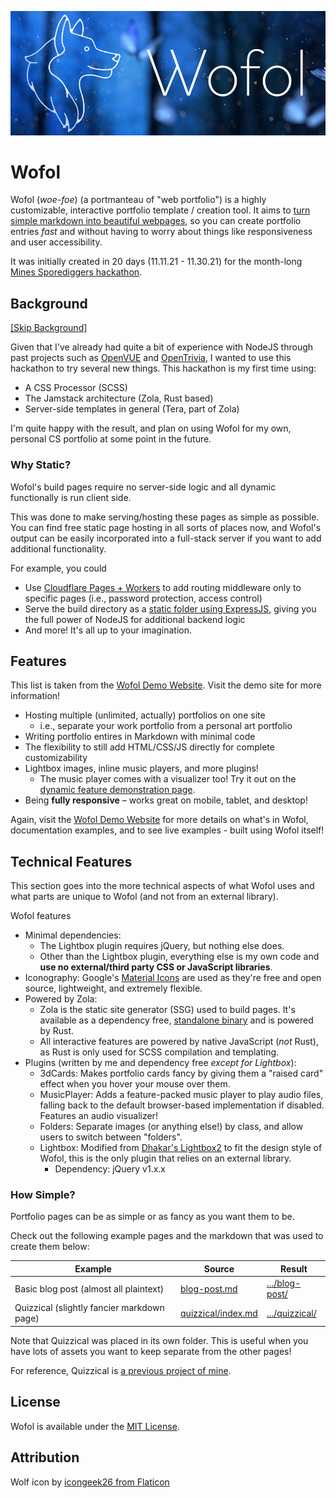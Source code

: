 ![Wofol logo](docs/logo.png)

# Wofol

Wofol (*woe-foe*) (a portmanteau of "web portfolio") is a highly customizable, interactive portfolio template / creation tool. It aims to [turn simple markdown into beautiful webpages](#how-simple), so you can create portfolio entries *fast* and without having to worry about things like responsiveness and user accessibility. 

It was initially created in 20 days (11.11.21 - 11.30.21) for the month-long [Mines Sporediggers hackathon](https://sporediggers.spore.build/). 

## Background
[\[Skip Background\]](#features)

Given that I've already had quite a bit of experience with NodeJS through past projects such as [OpenVUE](https://github.com/Ryan778/OpenVUE) and [OpenTrivia](https://github.com/Ryan778/OpenTrivia), I wanted to use this hackathon to try several new things. This hackathon is my first time using: 
- A CSS Processor (SCSS)
- The Jamstack architecture (Zola, Rust based)
- Server-side templates in general (Tera, part of Zola)

I'm quite happy with the result, and plan on using Wofol for my own, personal CS portfolio at some point in the future. 

### Why Static? 
Wofol's build pages require no server-side logic and all dynamic functionally is run client side. 

This was done to make serving/hosting these pages as simple as possible. You can find free static page hosting in all sorts of places now, and Wofol's output can be easily incorporated into a full-stack server if you want to add additional functionality. 

For example, you could
- Use [Cloudflare Pages + Workers](https://blog.cloudflare.com/cloudflare-pages-goes-full-stack/) to add routing middleware only to specific pages (i.e., password protection, access control)
- Serve the build directory as a [static folder using ExpressJS](https://expressjs.com/en/starter/static-files.html), giving you the full power of NodeJS for additional backend logic
- And more! It's all up to your imagination. 

## Features
This list is taken from the [Wofol Demo Website](https://wofol.pages.dev). Visit the demo site for more information!

- Hosting multiple (unlimited, actually) portfolios on one site
  - i.e., separate your work portfolio from a personal art portfolio
- Writing portfolio entires in Markdown with minimal code
- The flexibility to still add HTML/CSS/JS directly for complete customizability
- Lightbox images, inline music players, and more plugins!
  - The music player comes with a visualizer too! Try it out on the [dynamic feature demonstration page](https://wofol.pages.dev/portfolio/wofol/dynamic/#music-player).
- Being **fully responsive** &ndash; works great on mobile, tablet, and desktop!

Again, visit the [Wofol Demo Website](https://wofol.pages.dev) for more details on what's in Wofol, documentation examples, and to see live examples - built using Wofol itself!

## Technical Features
This section goes into the more technical aspects of what Wofol uses and what parts are unique to Wofol (and not from an external library). 

Wofol features
- Minimal dependencies: 
  - The Lightbox plugin requires jQuery, but nothing else does. 
  - Other than the Lightbox plugin, everything else is my own code and **use no external/third party CSS or JavaScript libraries**. 
- Iconography: Google's [Material Icons](https://fonts.google.com/icons) are used as they're free and open source, lightweight, and extremely flexible. 
- Powered by Zola: 
  - Zola is the static site generator (SSG) used to build pages. It's available as a dependency free, [standalone binary](https://www.getzola.org/documentation/getting-started/installation/) and is powered by Rust. 
  - All interactive features are powered by native JavaScript (*not* Rust), as Rust is only used for SCSS compilation and templating. 
- Plugins (written by me and dependency free *except for Lightbox*): 
  - 3dCards: Makes portfolio cards fancy by giving them a "raised card" effect when you hover your mouse over them. 
  - MusicPlayer: Adds a feature-packed music player to play audio files, falling back to the default browser-based implementation if disabled. Features an audio visualizer!
  - Folders: Separate images (or anything else!) by class, and allow users to switch between "folders". 
  - Lightbox: Modified from [Dhakar's Lightbox2](https://lokeshdhakar.com/projects/lightbox2/) to fit the design style of Wofol, this is the only plugin that relies on an external library. 
    - Dependency: jQuery v1.x.x

### How Simple? 
Portfolio pages can be as simple or as fancy as you want them to be. 

Check out the following example pages and the markdown that was used to create them below: 

| Example | Source | Result |
| - | - | - |
| Basic blog post (almost all plaintext) | [blog-post.md](content/portfolio/demo/blog-post.md) | [.../blog-post/](https://wofol.pages.dev/portfolio/demo/blog-post/)
| Quizzical (slightly fancier markdown page) | [quizzical/index.md](content/portfolio/demo/quizzical/index.md) | [.../quizzical/](https://wofol.pages.dev/portfolio/demo/quizzical/)|

Note that Quizzical was placed in its own folder. This is useful when you have lots of assets you want to keep separate from the other pages!

For reference, Quizzical is [a previous project of mine](https://github.com/Ryan778/Quizzical). 

## License
Wofol is available under the [MIT License](license.txt). 

## Attribution
Wolf icon by [icongeek26 from Flaticon](https://www.flaticon.com/authors/icongeek26)